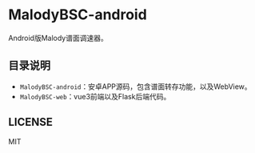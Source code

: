 # MalodyBSC-android
Android版Malody谱面调速器。

## 目录说明

- `MalodyBSC-android`：安卓APP源码，包含谱面转存功能，以及WebView。
- `MalodyBSC-web`：vue3前端以及Flask后端代码。


## LICENSE
MIT

